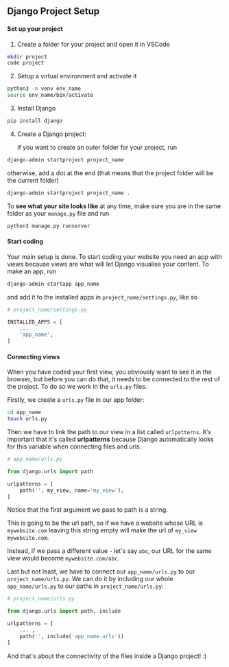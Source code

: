 ## Django Project Setup

#### Set up your project

1. Create a folder for your project and open it in VSCode

```sh {"id":"01J5TWKZ3HX9PWA0JFWY9GBQ3M"}
mkdir project
code project
```

2. Setup a virtual environment and activate it

```sh {"id":"01J5TWMG458J42PC8Q3XS32NH2"}
python3 -m venv env_name
source env_name/bin/activate
```

3. Install Django

```sh {"id":"01J5TWN7RPHQZ27SY9Z4DFMGTB"}
pip install django
```

4. Create a Django project:
    
    if you want to create an outer folder for your project, run

```sh {"id":"01J5TWP4NE81VY0AT2FVVM2X09"}
django-admin startproject project_name
```

otherwise, add a dot at the end (that means that the project folder will be the current folder)

```sh {"id":"01J5TWPZSYW6V3KBPXF8XJZ8JS"}
django-admin startproject project_name .
```


To **see what your site looks like** at any time, make sure you are in the same folder as your `manage.py` file and run

```sh {"id":"01J5TWQGN0NC61FKEQ2FYM5FYS"}
python3 manage.py runserver
```

#### Start coding

Your main setup is done. To start coding your website you need an app with views because views are what will let Django visualise your content. To make an app, run

```sh {"id":"01J5TWQYSMADH01ME5VWB9ADGS"}
django-admin startapp app_name
```

and add it to the installed apps in `project_name/settings.py`, like so

```python {"id":"01J5TWVMZ0VRRSSVF618GPP4BV"}
# project_name/settings.py

INSTALLED_APPS = [
    ...
    'app_name',
]
```

#### Connecting views

When you have coded your first view, you obviously want to see it in the browser, but before you can do that, it needs to be connected to the rest of the project. To do so we work in the `urls.py` files.

Firstly, we create a `urls.py` file in our app folder:

```sh {"id":"01J5TX155HX368WK6CXMMMEJKJ"}
cd app_name
touch urls.py
```

Then we have to link the path to our view in a list called `urlpatterns`. It's important that it's called **urlpatterns** because Django automatically looks for this variable when connecting files and urls.

```python {"id":"01J5TX5EZRDZJH94X6HNE9HC6C"}
# app_name/urls.py

from django.urls import path

urlpatterns = [
    path('', my_view, name='my_view'),
]
```

Notice that the first argument we pass to path is a string.

This is going to be the url path, so if we have a website whose URL is `mywebsite.com` leaving this string empty will make the url of `my_view` `mywebsite.com`.

Instead, if we pass a different value - let's say `abc`, our URL for the same view would become `mywebsite.com/abc`.

Last but not least, we have to connect our `app_name/urls.py` to our `project_name/urls.py`. We can do it by including our whole `app_name/urls.py` to our paths in `project_name/urls.py`:

```python {"id":"01J5TXKQNB0540YWFSA0XMP64A"}
# project_name/urls.py

from django.urls import path, include

urlpatterns = [
    ... ,
    path('', include('app_name.urls'))
]
```

And that's about the connectivity of the files inside a Django project! :)